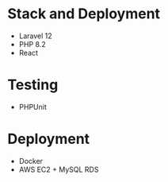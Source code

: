 # Stack and Deployment
- Laravel 12
- PHP 8.2
- React

# Testing
- PHPUnit

# Deployment
- Docker
- AWS EC2 + MySQL RDS
